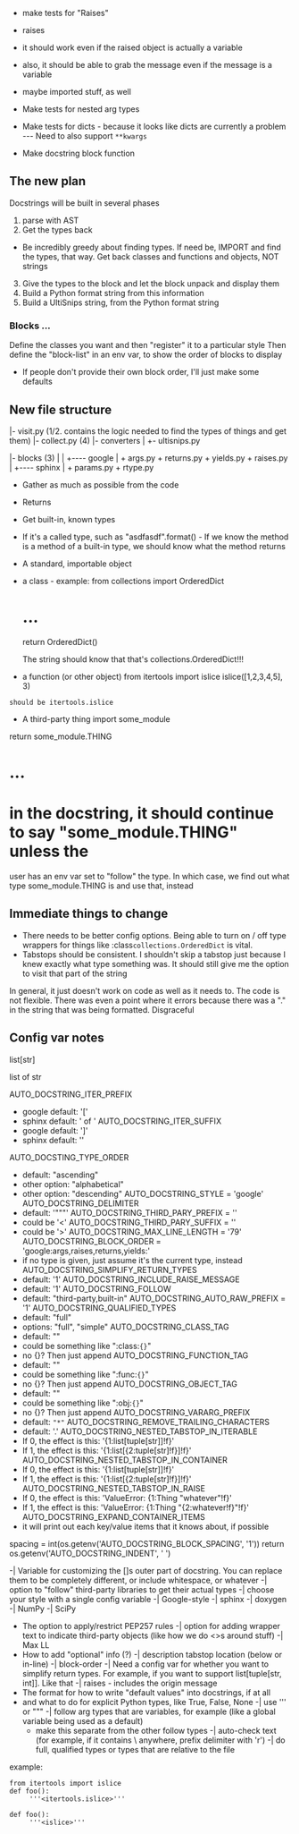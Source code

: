 - make tests for "Raises"

- raises
 - it should work even if the raised object is actually a variable
 - also, it should be able to grab the message even if the message is a
   variable
 - maybe imported stuff, as well

- Make tests for nested arg types 
- Make tests for dicts - because it looks like dicts are currently a problem
--- Need to also support `**kwargs`
- Make docstring block function


## The new plan
Docstrings will be built in several phases
  1. parse with AST
  2. Get the types back
   - Be incredibly greedy about finding types. If need be, IMPORT and find the
	 types, that way. Get back classes and functions and objects, NOT strings
  3. Give the types to the block and let the block unpack and display them
  4. Build a Python format string from this information
  5. Build a UltiSnips string, from the Python format string


### Blocks ...
Define the classes you want and then "register" it to a particular style
Then define the "block-list" in an env var, to show the order of blocks to
display
 - If people don't provide their own block order, I'll just make some defaults


## New file structure
|- visit.py (1/2. contains the logic needed to find the types of things and get them)
|- collect.py (4)
|- converters
     |
	 +- ultisnips.py

|- blocks (3)
     |
     |
	 +---- google
	         |
			 + args.py
			 + returns.py
			 + yields.py
			 + raises.py
	 |
     +---- sphinx
	         | 
			 + params.py
			 + rtype.py
	

- Gather as much as possible from the code
 - Returns
  - Get built-in, known types
  - If it's a called type, such as "asdfasdf".format() - If we know the method
	is a method of a built-in type, we should know what the method returns
  - A standard, importable object
   - a class
    - example:
	 from collections import OrderedDict
	 # ...
	 return OrderedDict()

	 The string should know that that's collections.OrderedDict!!!
   - a function (or other object)
    from itertools import islice
	islice([1,2,3,4,5], 3)

	should be itertools.islice
  - A third-party thing
   import some_module

   return some_module.THING

   # ...
   # in the docstring, it should continue to say "some_module.THING" unless the
   user has an env var set to "follow" the type. In which case, we find out
   what type some_module.THING is and use that, instead


## Immediate things to change

- There needs to be better config options. Being able to turn on / off type
  wrappers for things like :class`collections.OrderedDict` is vital.
- Tabstops should be consistent. I shouldn't skip a tabstop just because I knew
  exactly what type something was. It should still give me the option to visit
  that part of the string

In general, it just doesn't work on code as well as it needs to. The code is
not flexible. There was even a point where it errors because there was a "." in
the string that was being formatted. Disgraceful


## Config var notes
list[str]

list of str

AUTO_DOCSTRING_ITER_PREFIX
 - google default: '[' 
 - sphinx default: ' of '
AUTO_DOCSTRING_ITER_SUFFIX
 - google default: ']'
 - sphinx default: ''


AUTO_DOCSTING_TYPE_ORDER
 - default: "ascending"
 - other option: "alphabetical"
 - other option: "descending"
AUTO_DOCSTRING_STYLE = 'google'
AUTO_DOCSTRING_DELIMITER
 - default: '"""'
AUTO_DOCSTRING_THIRD_PARY_PREFIX = ''
 - could be '<'
AUTO_DOCSTRING_THIRD_PARY_SUFFIX = ''
 - could be '>'
AUTO_DOCSTRING_MAX_LINE_LENGTH = '79'
AUTO_DOCSTRING_BLOCK_ORDER = 'google:args,raises,returns,yields:'
 - if no type is given, just assume it's the current type, instead
AUTO_DOCSTRING_SIMPLIFY_RETURN_TYPES
 - default: '1'
AUTO_DOCSTRING_INCLUDE_RAISE_MESSAGE
 - default: '1'
AUTO_DOCSTRING_FOLLOW
 - default: "third-party,built-in"
AUTO_DOCSTRING_AUTO_RAW_PREFIX = '1'
AUTO_DOCSTRING_QUALIFIED_TYPES
 - default: "full"
 - options: "full", "simple"
AUTO_DOCSTRING_CLASS_TAG
 - default: ""
 - could be something like ":class:`{}`"
 - no {}? Then just append
AUTO_DOCSTRING_FUNCTION_TAG
 - default: ""
 - could be something like ":func:`{}`"
 - no {}? Then just append
AUTO_DOCSTRING_OBJECT_TAG
 - default: ""
 - could be something like ":obj:`{}`"
 - no {}? Then just append
AUTO_DOCSTRING_VARARG_PREFIX
 - default: `"*"`
AUTO_DOCSTRING_REMOVE_TRAILING_CHARACTERS
 - default: '.'
AUTO_DOCSTRING_NESTED_TABSTOP_IN_ITERABLE
 - If 0, the effect is this: '{1:list[tuple[str]]!f}'
 - If 1, the effect is this: '{1:list[{2:tuple[str]!f}]!f}'
AUTO_DOCSTRING_NESTED_TABSTOP_IN_CONTAINER
 - If 0, the effect is this: '{1:list[tuple[str]]!f}'
 - If 1, the effect is this: '{1:list[{2:tuple[str]!f}]!f}'
AUTO_DOCSTRING_NESTED_TABSTOP_IN_RAISE
 - If 0, the effect is this: 'ValueError: {1:Thing "whatever"!f}'
 - If 1, the effect is this: 'ValueError: {1:Thing "{2:whatever!f}"!f}'
AUTO_DOCSTRING_EXPAND_CONTAINER_ITEMS
 - it will print out each key/value items that it knows about, if possible

spacing = int(os.getenv('AUTO_DOCSTRING_BLOCK_SPACING', '1'))
return os.getenv('AUTO_DOCSTRING_INDENT', '    ')


-| Variable for customizing the []s outer part of docstring. You can replace
  them to be completely different, or include whitespace, or whatever
-| option to "follow" third-party libraries to get their actual types
-| choose your style with a single config variable
 -| Google-style
 -| sphinx
 -| doxygen
 -| NumPy
 -| SciPy

- The option to apply/restrict PEP257 rules
-| option for adding wrapper text to indicate third-party objects (like how we
  do <>s around stuff)
-| Max LL
- How to add "optional" info (?)
-| description tabstop location (below or in-line)
-| block-order
-| Need a config var for whether you want to simplify return types. For
   example, if you want to support list[tuple[str, int]]. Like that
-| raises - includes the origin message
- The format for how to write "default values" into docstrings, if at all
 - and what to do for explicit Python types, like True, False, None
-| use ''' or """
-| follow arg types that are variables, for example (like a global variable
  being used as a default)
   - make this separate from the other follow types
-| auto-check text (for example, if it contains \ anywhere, prefix delimiter
  with 'r')
-| do full, qualified types or types that are relative to the file

  example:
  ```
  from itertools import islice
  def foo():
       '''<itertools.islice>'''

  def foo():
       '''<islice>'''

  ```
